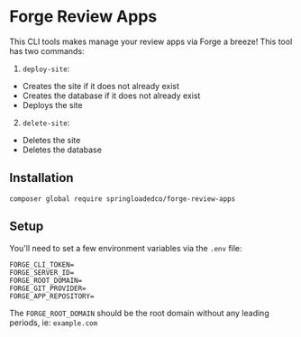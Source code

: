 # Forge Review Apps

This CLI tools makes manage your review apps via Forge a breeze! This tool has two commands:

1. `deploy-site`:
 - Creates the site if it does not already exist
 - Creates the database if it does not already exist
 - Deploys the site
2. `delete-site`:
 - Deletes the site
 - Deletes the database

## Installation

```
composer global require springloadedco/forge-review-apps
```

## Setup

You'll need to set a few environment variables via the `.env` file:

```
FORGE_CLI_TOKEN=
FORGE_SERVER_ID=
FORGE_ROOT_DOMAIN=
FORGE_GIT_PROVIDER=
FORGE_APP_REPOSITORY=
```

The `FORGE_ROOT_DOMAIN` should be the root domain without any leading periods, ie: `example.com`
